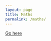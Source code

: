 ```yaml
---
layout: page
title: Maths
permalink: /maths/
---
```


[Go here](http://www-personal.umd.umich.edu/~tiananw/)

